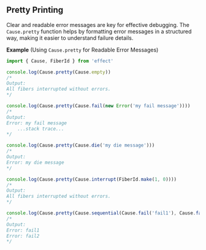 ## Pretty Printing

Clear and readable error messages are key for effective debugging. The `Cause.pretty` function helps by formatting error messages in a structured way, making it easier to understand failure details.

**Example** (Using `Cause.pretty` for Readable Error Messages)

```ts twoslash
import { Cause, FiberId } from 'effect'

console.log(Cause.pretty(Cause.empty))
/*
Output:
All fibers interrupted without errors.
*/

console.log(Cause.pretty(Cause.fail(new Error('my fail message'))))
/*
Output:
Error: my fail message
    ...stack trace...
*/

console.log(Cause.pretty(Cause.die('my die message')))
/*
Output:
Error: my die message
*/

console.log(Cause.pretty(Cause.interrupt(FiberId.make(1, 0))))
/*
Output:
All fibers interrupted without errors.
*/

console.log(Cause.pretty(Cause.sequential(Cause.fail('fail1'), Cause.fail('fail2'))))
/*
Output:
Error: fail1
Error: fail2
*/
```
